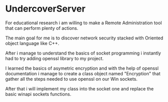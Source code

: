 # UndercoverServer

For educational research i am willing to make a Remote Administration tool that can perform plenty of actions.

The main goal for me is to discover network security stacked with Oriented object language like C++.

After i manage to understand the basics of socket programming i instantly had to try adding openssl library to my project.

I learned the basics of asymetric encryption and with the help of openssl documentation i manage to create a class object named "Encryption" that gather all the steps needed to use openssl on our Win sockets.

After that i will implement my class into the socket one and replace the basic winapi sockets functions.
